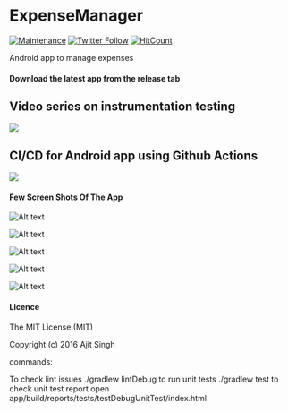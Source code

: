 # ExpenseManager

[![Maintenance](https://img.shields.io/badge/Maintained%3F-no-red.svg)](https://GitHub.com/ajitsing/ExpenseManager/graphs/commit-activity)
[![Twitter Follow](https://img.shields.io/twitter/follow/Ajit5ingh.svg?style=social)](https://twitter.com/Ajit5ingh)
[![HitCount](http://hits.dwyl.io/ajitsing/ExpenseManager.svg)](http://hits.dwyl.io/ajitsing/ExpenseManager)

Android app to manage expenses

#### Download the latest app from the release tab

## Video series on instrumentation testing
[![](https://github.com/ajitsing/ScreenShots/blob/master/expense_manager/instrumentation_testing_series.png)](https://www.youtube.com/watch?v=gdsxVfq-yNM&list=PLFYf87MeyEq588ibGPTu5lEhnJZG6KsmR&index=1)

## CI/CD for Android app using Github Actions
[![](https://github.com/ajitsing/ScreenShots/blob/master/expense_manager/github_actions_series.png)](https://www.youtube.com/watch?v=2mCJZHEhsxc&list=PLFYf87MeyEq5Os9Vsnd9k9kgUHzy8eff_)

#### Few Screen Shots Of The App

![Alt text](https://github.com/ajitsing/ScreenShots/blob/master/expense_manager/em_new_expense.png)

![Alt text](https://github.com/ajitsing/ScreenShots/blob/master/expense_manager/em_today.png)

![Alt text](https://github.com/ajitsing/ScreenShots/blob/master/expense_manager/em_navigation.png)

![Alt text](https://github.com/ajitsing/ScreenShots/blob/master/expense_manager/em_week.png)

![Alt text](https://github.com/ajitsing/ScreenShots/blob/master/expense_manager/em_month_graph.png)


#### Licence

The MIT License (MIT)

Copyright (c) 2016 Ajit Singh

commands:

To check lint issues
./gradlew lintDebug
to run unit tests
./gradlew test
to check unit test report
open app/build/reports/tests/testDebugUnitTest/index.html
